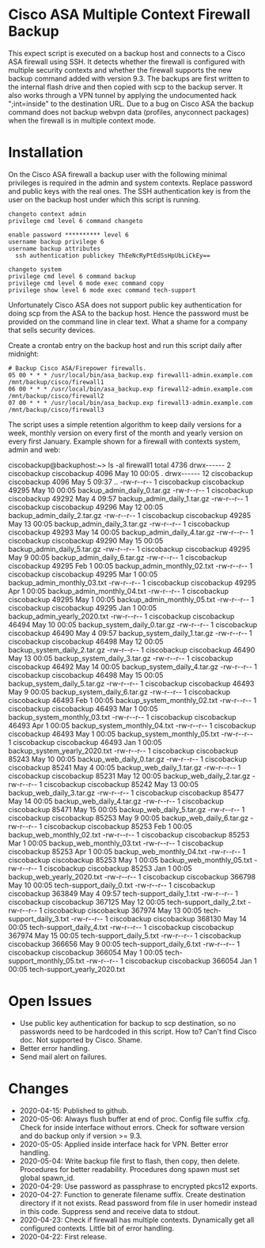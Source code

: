 # Cisco ASA Multiple Context Firewall Backup

This expect script is executed on a backup host and connects to a Cisco ASA firewall using SSH. It detects whether the firewall is configured with multiple security contexts and whether the firewall supports the new backup command added with version 9.3. The backups are first written to the internal flash drive and then copied with scp to the backup server. It also works through a VPN tunnel by applying the undocumented hack ";int=inside" to the destination URL. Due to a bug on Cisco ASA the backup command does not backup webvpn data (profiles, anyconnect packages) when the firewall is in multiple context mode.

# Installation

On the Cisco ASA firewall a backup user with the following minimal privileges is required in the admin and system contexts. Replace password and public keys with the real ones. The SSH authentication key is from the user on the backup host under which this script is running.

```
changeto context admin
privilege cmd level 6 command changeto

enable password ********** level 6
username backup privilege 6
username backup attributes
  ssh authentication publickey ThEeNcRyPtEdSsHpUbLiCkEy==
 
changeto system
privilege cmd level 6 command backup
privilege cmd level 6 mode exec command copy
privilege show level 6 mode exec command tech-support
```

Unfortunately Cisco ASA does not support public key authentication for doing scp from the ASA to the backup host. Hence the password must be provided on the command line in clear text. What a shame for a company that sells security devices.

Create a crontab entry on the backup host and run this script daily after midnight:

```
# Backup Cisco ASA/Firepower firewalls.
05 00 * * *	/usr/local/bin/asa_backup.exp firewall1-admin.example.com /mnt/backup/cisco/firewall1
06 00 * * *	/usr/local/bin/asa_backup.exp firewall2-admin.example.com /mnt/backup/cisco/firewall2
07 00 * * *	/usr/local/bin/asa_backup.exp firewall3-admin.example.com /mnt/backup/cisco/firewall3
```

The script uses a simple retention algorithm to keep daily versions for a week, monthly version on every first of the month and yearly version on every first January. Example shown for a firewall with contexts system, admin and web:

ciscobackup@backuphost:~> ls -al firewall1
total 4736
drwx------  2 ciscobackup ciscobackup   4096 May 10 00:05 .
drwx------ 12 ciscobackup ciscobackup   4096 May  5 09:37 ..
-rw-r--r--  1 ciscobackup ciscobackup  49295 May 10 00:05 backup_admin_daily_0.tar.gz
-rw-r--r--  1 ciscobackup ciscobackup  49292 May  4 09:57 backup_admin_daily_1.tar.gz
-rw-r--r--  1 ciscobackup ciscobackup  49296 May 12 00:05 backup_admin_daily_2.tar.gz
-rw-r--r--  1 ciscobackup ciscobackup  49285 May 13 00:05 backup_admin_daily_3.tar.gz
-rw-r--r--  1 ciscobackup ciscobackup  49293 May 14 00:05 backup_admin_daily_4.tar.gz
-rw-r--r--  1 ciscobackup ciscobackup  49290 May 15 00:05 backup_admin_daily_5.tar.gz
-rw-r--r--  1 ciscobackup ciscobackup  49295 May  9 00:05 backup_admin_daily_6.tar.gz
-rw-r--r--  1 ciscobackup ciscobackup  49295 Feb  1 00:05 backup_admin_monthly_02.txt
-rw-r--r--  1 ciscobackup ciscobackup  49295 Mar  1 00:05 backup_admin_monthly_03.txt
-rw-r--r--  1 ciscobackup ciscobackup  49295 Apr  1 00:05 backup_admin_monthly_04.txt
-rw-r--r--  1 ciscobackup ciscobackup  49295 May  1 00:05 backup_admin_monthly_05.txt
-rw-r--r--  1 ciscobackup ciscobackup  49295 Jan  1 00:05 backup_admin_yearly_2020.txt
-rw-r--r--  1 ciscobackup ciscobackup  46494 May 10 00:05 backup_system_daily_0.tar.gz
-rw-r--r--  1 ciscobackup ciscobackup  46490 May  4 09:57 backup_system_daily_1.tar.gz
-rw-r--r--  1 ciscobackup ciscobackup  46498 May 12 00:05 backup_system_daily_2.tar.gz
-rw-r--r--  1 ciscobackup ciscobackup  46490 May 13 00:05 backup_system_daily_3.tar.gz
-rw-r--r--  1 ciscobackup ciscobackup  46492 May 14 00:05 backup_system_daily_4.tar.gz
-rw-r--r--  1 ciscobackup ciscobackup  46498 May 15 00:05 backup_system_daily_5.tar.gz
-rw-r--r--  1 ciscobackup ciscobackup  46493 May  9 00:05 backup_system_daily_6.tar.gz
-rw-r--r--  1 ciscobackup ciscobackup  46493 Feb  1 00:05 backup_system_monthly_02.txt
-rw-r--r--  1 ciscobackup ciscobackup  46493 Mar  1 00:05 backup_system_monthly_03.txt
-rw-r--r--  1 ciscobackup ciscobackup  46493 Apr  1 00:05 backup_system_monthly_04.txt
-rw-r--r--  1 ciscobackup ciscobackup  46493 May  1 00:05 backup_system_monthly_05.txt
-rw-r--r--  1 ciscobackup ciscobackup  46493 Jan  1 00:05 backup_system_yearly_2020.txt
-rw-r--r--  1 ciscobackup ciscobackup  85243 May 10 00:05 backup_web_daily_0.tar.gz
-rw-r--r--  1 ciscobackup ciscobackup  85241 May  4 00:05 backup_web_daily_1.tar.gz
-rw-r--r--  1 ciscobackup ciscobackup  85231 May 12 00:05 backup_web_daily_2.tar.gz
-rw-r--r--  1 ciscobackup ciscobackup  85242 May 13 00:05 backup_web_daily_3.tar.gz
-rw-r--r--  1 ciscobackup ciscobackup  85477 May 14 00:05 backup_web_daily_4.tar.gz
-rw-r--r--  1 ciscobackup ciscobackup  85471 May 15 00:05 backup_web_daily_5.tar.gz
-rw-r--r--  1 ciscobackup ciscobackup  85253 May  9 00:05 backup_web_daily_6.tar.gz
-rw-r--r--  1 ciscobackup ciscobackup  85253 Feb  1 00:05 backup_web_monthly_02.txt
-rw-r--r--  1 ciscobackup ciscobackup  85253 Mar  1 00:05 backup_web_monthly_03.txt
-rw-r--r--  1 ciscobackup ciscobackup  85253 Apr  1 00:05 backup_web_monthly_04.txt
-rw-r--r--  1 ciscobackup ciscobackup  85253 May  1 00:05 backup_web_monthly_05.txt
-rw-r--r--  1 ciscobackup ciscobackup  85253 Jan  1 00:05 backup_web_yearly_2020.txt
-rw-r--r--  1 ciscobackup ciscobackup 366798 May 10 00:05 tech-support_daily_0.txt
-rw-r--r--  1 ciscobackup ciscobackup 363849 May  4 09:57 tech-support_daily_1.txt
-rw-r--r--  1 ciscobackup ciscobackup 367125 May 12 00:05 tech-support_daily_2.txt
-rw-r--r--  1 ciscobackup ciscobackup 367974 May 13 00:05 tech-support_daily_3.txt
-rw-r--r--  1 ciscobackup ciscobackup 368130 May 14 00:05 tech-support_daily_4.txt
-rw-r--r--  1 ciscobackup ciscobackup 367974 May 15 00:05 tech-support_daily_5.txt
-rw-r--r--  1 ciscobackup ciscobackup 366656 May  9 00:05 tech-support_daily_6.txt
-rw-r--r--  1 ciscobackup ciscobackup 366054 May  1 00:05 tech-support_monthly_05.txt
-rw-r--r--  1 ciscobackup ciscobackup 366054 Jan  1 00:05 tech-support_yearly_2020.txt

# Open Issues

 - Use public key authentication for backup to scp destination, so no passwords need to be hardcoded in this script. How to? Can't find Cisco doc. Not supported by Cisco. Shame.
 - Better error handling.
 - Send mail alert on failures.

# Changes

- 2020-04-15: Published to github.
- 2020-05-06: Always flush buffer at end of proc. Config file suffix .cfg. Check for inside interface without errors. Check for software version and do backup only if version >= 9.3.
- 2020-05-05: Applied inside interface hack for VPN. Better error handling.
- 2020-05-04: Write backup file first to flash, then copy, then delete. Procedures for better readability. Procedures dong spawn must set global spawn_id.
- 2020-04-29: Use password as passphrase to encrypted pkcs12 exports.
- 2020-04-27: Function to generate filename suffix. Create destination directory if it not exists. Read password from file in user homedir instead in this code. Suppress send and receive data to stdout.
- 2020-04-23: Check if firewall has multiple contexts. Dynamically get all configured contexts. Little bit of error handling.
- 2020-04-22: First release.